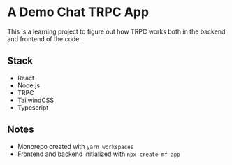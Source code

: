 # A Demo Chat TRPC App

This is a learning project to figure out how TRPC works both in the backend and frontend of the code.

## Stack

- React
- Node.js
- TRPC
- TailwindCSS
- Typescript

## Notes

- Monorepo created with `yarn workspaces`
- Frontend and backend initialized with `npx create-mf-app`

